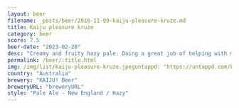 ```yaml
---
layout: beer
filename: _posts/beer/2016-11-09-kaiju-pleasure-kruze.md
title: Kaiju pleasure kruze
category: beer
score: 7.5
beer-date: "2023-02-28"
desc: "Creamy and fruity hazy pale. Doing a great job of helping with my overly spicy dinner"
permalink: /beer/:title.html
img: /img/list/kaiju-pleasure-kruze.jpeguntappd: "https://untappd.com/b/kaiju-beer-pleazure-kruze/4708166"
country: "Australia"
brewery: "KAIJU! Beer"
breweryURL: "breweryURL"
style: "Pale Ale - New England / Hazy"
---
```

